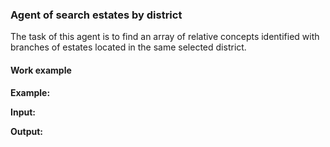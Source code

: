 ### Agent of search estates by district

The task of this agent is to find an array of relative concepts identified with branches of estates located in the same selected district.

#### Work example

**Example:**

**Input:**

**Output:**